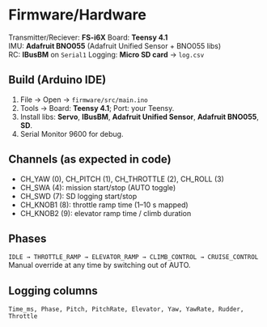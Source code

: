 # Firmware/Hardware

Transmitter/Reciever: **FS-i6X**
Board: **Teensy 4.1**  
IMU: **Adafruit BNO055** (Adafruit Unified Sensor + BNO055 libs)  
RC: **IBusBM** on `Serial1`
Logging: **Micro SD card** → `log.csv`  

## Build (Arduino IDE)
1. File → Open → `firmware/src/main.ino`
2. Tools → Board: **Teensy 4.1**; Port: your Teensy.
3. Install libs: **Servo**, **IBusBM**, **Adafruit Unified Sensor**, **Adafruit BNO055**, **SD**.
5. Serial Monitor 9600 for debug. 

## Channels (as expected in code)
- CH_YAW (0), CH_PITCH (1), CH_THROTTLE (2), CH_ROLL (3)
- CH_SWA (4): mission start/stop (AUTO toggle)
- CH_SWD (7): SD logging start/stop
- CH_KNOB1 (8): throttle ramp time (1–10 s mapped)
- CH_KNOB2 (9): elevator ramp time / climb duration

## Phases
`IDLE → THROTTLE_RAMP → ELEVATOR_RAMP → CLIMB_CONTROL → CRUISE_CONTROL`  
Manual override at any time by switching out of AUTO.

## Logging columns
`Time_ms, Phase, Pitch, PitchRate, Elevator, Yaw, YawRate, Rudder, Throttle`
